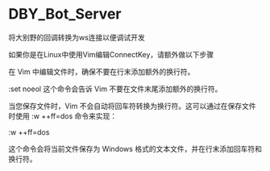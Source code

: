 # DBY_Bot_Server
将大别野的回调转换为ws连接以便调试开发

如果你是在Linux中使用Vim编辑ConnectKey，请额外做以下步骤

在 Vim 中编辑文件时，确保不要在行末添加额外的换行符。

:set noeol
这个命令会告诉 Vim 不要在文件末尾添加额外的换行符。

当您保存文件时，Vim 不会自动将回车符转换为换行符。这可以通过在保存文件时使用 :w ++ff=dos 命令来实现：

:w ++ff=dos

这个命令会将当前文件保存为 Windows 格式的文本文件，并在行末添加回车符和换行符。
